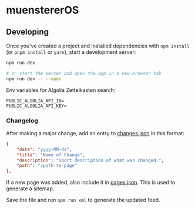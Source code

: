 # muenstererOS

## Developing

Once you've created a project and installed dependencies with `npm install` (or `pnpm install` or `yarn`), start a development server:

```bash
npm run dev

# or start the server and open the app in a new browser tab
npm run dev -- --open
```

Env variables for Algolia Zettelkasten search:

```
PUBLIC_ALGOLIA_API_ID=
PUBLIC_ALGOLIA_API_KEY=
```

### Changelog

After making a major change, add an entry to [changes.json](./src/data/changes.json) in this format:

```json
{
    "date": "yyyy-MM-dd",
    "title": "Name of Change",
    "description": "Short description of what was changed.",
    "path": "/path-to-page"
},
```

If a new page was added, also include it in [pages.json](./src/data/pages.json). This is used to generate a sitemap.

Save the file and run `npm run xml` to generate the updated feed.
